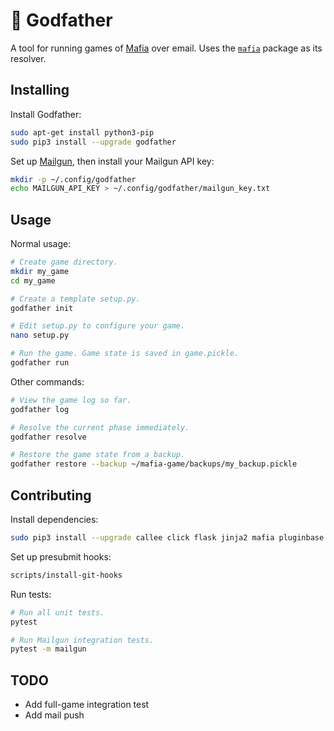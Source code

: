 # 🐴 Godfather

A tool for running games of [Mafia](http://wiki.mafiascum.net) over email. Uses the [`mafia`](https://github.com/calder/) package as its resolver.


## Installing

Install Godfather:
```sh
sudo apt-get install python3-pip
sudo pip3 install --upgrade godfather
```

Set up [Mailgun](https://www.mailgun.com), then install your Mailgun API key:
```sh
mkdir -p ~/.config/godfather
echo MAILGUN_API_KEY > ~/.config/godfather/mailgun_key.txt
```


## Usage

Normal usage:
```sh
# Create game directory.
mkdir my_game
cd my_game

# Create a template setup.py.
godfather init

# Edit setup.py to configure your game.
nano setup.py

# Run the game. Game state is saved in game.pickle.
godfather run
```

Other commands:
```sh
# View the game log so far.
godfather log

# Resolve the current phase immediately.
godfather resolve

# Restore the game state from a backup.
godfather restore --backup ~/mafia-game/backups/my_backup.pickle
```


## Contributing

Install dependencies:
```sh
sudo pip3 install --upgrade callee click flask jinja2 mafia pluginbase pytest pytz requests termcolor
```

Set up presubmit hooks:
```sh
scripts/install-git-hooks
```

Run tests:
```sh
# Run all unit tests.
pytest

# Run Mailgun integration tests.
pytest -m mailgun
```


## TODO

- Add full-game integration test
- Add mail push
